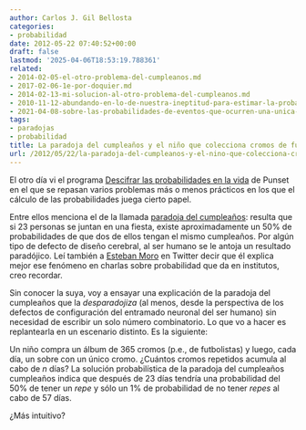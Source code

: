 ```yaml
---
author: Carlos J. Gil Bellosta
categories:
- probabilidad
date: 2012-05-22 07:40:52+00:00
draft: false
lastmod: '2025-04-06T18:53:19.788361'
related:
- 2014-02-05-el-otro-problema-del-cumpleanos.md
- 2017-02-06-1e-por-doquier.md
- 2014-02-13-mi-solucion-al-otro-problema-del-cumpleanos.md
- 2010-11-12-abundando-en-lo-de-nuestra-ineptitud-para-estimar-la-probabilidad-condicionada.md
- 2021-04-08-sobre-las-probabilidades-de-eventos-que-ocurren-una-unica-vez.md
tags:
- paradojas
- probabilidad
title: La paradoja del cumpleaños y el niño que colecciona cromos de futbolistas
url: /2012/05/22/la-paradoja-del-cumpleanos-y-el-nino-que-colecciona-cromos-de-futbolistas/
---
```


El otro día vi el programa [Descifrar las probabilidades en la vida](http://www.redesparalaciencia.com/7252/redes/redes-125-descifrar-las-probabilidades-e-la-vida) de Punset en el que se repasan varios problemas más o menos prácticos en los que el cálculo de las probabilidades juega cierto papel.

Entre ellos menciona el de la llamada [paradoja del cumpleaños](http://es.wikipedia.org/wiki/Paradoja_del_cumplea%C3%B1os): resulta que si 23 personas se juntan en una fiesta, existe aproximadamente un 50% de probabilidades de que dos de ellos tengan el mismo cumpleaños. Por algún tipo de defecto de diseño cerebral, al ser humano se le antoja un resultado paradójico. Leí también a [Esteban Moro](https://twitter.com/#!/estebanmoro) en Twitter decir que él explica mejor ese fenómeno en charlas sobre probabilidad que da en institutos, creo recordar.

Sin conocer la suya, voy a ensayar una explicación de la paradoja del cumpleaños que la _desparadojiza_ (al menos, desde la perspectiva de los defectos de configuración del entramado neuronal del ser humano) sin necesidad de escribir un solo número combinatorio. Lo que vo a hacer es replantearla en un escenario distinto. Es la siguiente:

Un niño compra un álbum de 365 cromos (p.e., de futbolistas) y luego, cada día, un sobre con un único cromo. ¿Cuántos cromos repetidos acumula al cabo de _n_ días? La solución probabilística de la paradoja del cumpleaños cumpleaños indica que después de 23 días tendría una probabilidad del 50% de tener un _repe_ y sólo un 1% de probabilidad de no tener _repes_ al cabo de 57 días.

¿Más intuitivo?